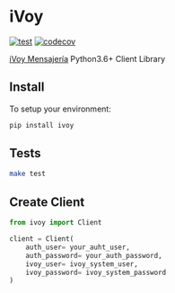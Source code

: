 # iVoy

[![test](https://github.com/cuenca-mx/ivoy-python/workflows/test/badge.svg)](https://github.com/cuenca-mx/ivoy-python/actions?query=workflow%3Atest)
[![codecov](https://codecov.io/gh/cuenca-mx/ivoy-python/branch/master/graph/badge.svg)](https://codecov.io/gh/cuenca-mx/ivoy-python)

[iVoy Mensajería](https://ivoy.mx) Python3.6+ Client Library

## Install

To setup your environment:

```bash
pip install ivoy
```

## Tests

```bash
make test
```

## Create Client

```python
from ivoy import Client

client = Client(
	auth_user= your_auht_user,
	auth_password= your_auth_password,
	ivoy_user= ivoy_system_user,
	ivoy_password= ivoy_system_password
)
```